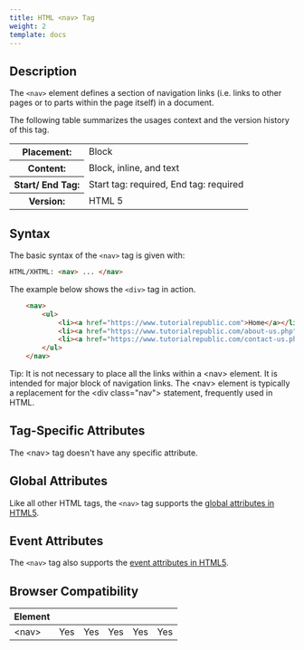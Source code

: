 ```yaml
---
title: HTML <nav> Tag
weight: 2
template: docs
---	
```

## Description

The `<nav>` element defines a section of navigation links (i.e. links to other pages or to parts within the page itself) in a document.

The following table summarizes the usages context and the version history of this tag.

<table style="width:100%">
  <tr>
    <th>Placement:</th>
    <td>Block</td>
  </tr>
  <tr>
    <th>Content:</th>
    <td>Block, inline, and text	</td>
  </tr>
  <tr>
    <th>Start/ End Tag:</th>
    <td>Start tag: required, End tag: required</td>
  </tr>
    <tr>
    <th>Version:</th>
    <td>HTML 5</td>
  </tr>
</table>	


## Syntax

The basic syntax of the `<nav>` tag is given with:

```html
HTML/XHTML: <nav> ... </nav>
```

The example below shows the `<div>` tag in action.

```html
    <nav>
		<ul>
			<li><a href="https://www.tutorialrepublic.com">Home</a></li>
			<li><a href="https://www.tutorialrepublic.com/about-us.php">About</a></li>
			<li><a href="https://www.tutorialrepublic.com/contact-us.php">Contact</a></li>
		</ul>
	</nav>                         
```
<div class="tip">
<p>Tip: It is not necessary to place all the links within a &lt;nav&gt; element. It is intended for major block of navigation links. The &lt;nav&gt; element is typically a replacement for the &lt;div class=&quot;nav&quot;&gt; statement, frequently used in HTML.</p>
</div>

## Tag-Specific Attributes
The &lt;nav&gt; tag doesn't have any specific attribute.


## Global Attributes

Like all other HTML tags, the `<nav>` tag supports the [global attributes in HTML5](https://www.tutorialrepublic.com/html-reference/html5-global-attributes.php).

## Event Attributes

The `<nav>` tag also supports the [event attributes in HTML5](https://www.tutorialrepublic.com/html-reference/html5-event-attributes.php).
## Browser Compatibility
|  Element |<i class="chrome"></i>    | <i class="ie"></i>   | <i class="firefox"></i>   |  <i class="safari"></i>  | <i class="opera"></i>   |
| ------------ | ------------ | ------------ | ------------ | ------------ | ------------ |
| &lt;nav&gt;  |Yes   |Yes   |Yes   |Yes   |Yes   |


